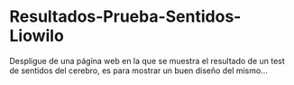 # Resultados-Prueba-Sentidos-Liowilo
Despligue de una página web en la que se muestra el resultado de un test de sentidos del cerebro, es para mostrar un buen diseño del mismo...
